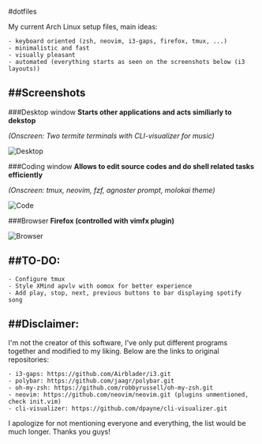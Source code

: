 #dotfiles

My current Arch Linux setup files, main ideas:

	- keyboard oriented (zsh, neovim, i3-gaps, firefox, tmux, ...)
	- minimalistic and fast
	- visually pleasant
	- automated (everything starts as seen on the screenshots below (i3 layouts))

##Screenshots
--------------
###Desktop window
**Starts other applications and acts similiarly to dekstop**

*(Onscreen: Two termite terminals with CLI-visualizer for music)*

![Desktop](https://github.com/vyzyv/dotfiles/raw/master/screenshots/main.png?raw=true "Desktop")

###Coding window
**Allows to edit source codes and do shell related tasks efficiently**

*(Onscreen: tmux, neovim, fzf, agnoster prompt, molokai theme)*

![Code](https://github.com/vyzyv/dotfiles/raw/master/screenshots/code.png?raw=true "Code")

###Browser
**Firefox (controlled with vimfx plugin)**

![Browser](https://github.com/vyzyv/dotfiles/raw/master/screenshots/firefox.png?raw=true "Browser")

##TO-DO:
---------
	- Configure tmux
	- Style XMind apvlv with oomox for better experience
	- Add play, stop, next, previous buttons to bar displaying spotify song

##Disclaimer:
--------------
I'm not the creator of this software, I've only put different programs together and modified to my liking.
Below are the links to original repositories:

	- i3-gaps: https://github.com/Airblader/i3.git
	- polybar: https://github.com/jaagr/polybar.git
	- oh-my-zsh: https://github.com/robbyrussell/oh-my-zsh.git
	- neovim: https://github.com/neovim/neovim.git (plugins unmentioned, check init.vim)
	- cli-visualizer: https://github.com/dpayne/cli-visualizer.git

I apologize for not mentioning everyone and everything, the list would be much longer.
Thanks you guys!
